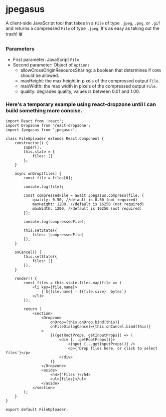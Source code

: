 # jpegasus
A client-side JavaScript tool that takes in a `File` of type `.jpeg`, `.png`, or `.gif` and returns a compressed `File` of type `.jpeg`. It's as easy as taking out the trash! 🗑

### Parameters
* First parameter: JavaScript `File`
* Second parameter: Object of `options`
  * allowCrossOriginResourceSharing: a boolean that determines if `CORS` should be allowed.
  * maxHeight: the max height in pixels of the compressed output `File`.
  * maxWidth: the max width in pixels of the compressed output `File`.
  * quality: degrades quality, values is between 0.01 and 1.00.

### Here's a temporary example using react-dropzone until I can build something more concise.

```
import React from 'react';
import Dropzone from 'react-dropzone';
import Jpegasus from 'jpegasus';

class FileUploader extends React.Component {
    constructor() {
        super();
        this.state = {
            files: []
        };
    }

    async onDrop(files) {
        const file = files[0];

        console.log(file);

        const compressedFile = await Jpegasus.compress(file, {
            quality: 0.50, //default is 0.50 (not required)
            maxHeight: 1200, //default is 16250 (not required)
            maxWidth: 1200, //default is 16250 (not required)
        });

        console.log(compressedFile);

        this.setState({
            files: [compressedFile]
        });
    }

    onCancel() {
        this.setState({
            files: []
        });
    }

    render() {
        const files = this.state.files.map(file => (
            <li key={file.name}>
                {`${file.name} - ${file.size}  bytes`}
            </li>
        ));

        return (
            <section>
                <Dropzone
                    onDrop={this.onDrop.bind(this)}
                    onFileDialogCancel={this.onCancel.bind(this)}
                >
                    {({getRootProps, getInputProps}) => (
                        <div {...getRootProps()}>
                            <input {...getInputProps()} />
                            <p>{'Drop files here, or click to select files'}</p>
                        </div>
                    )}
                </Dropzone>
                <aside>
                    <h4>{'Files'}</h4>
                    <ul>{files}</ul>
                </aside>
            </section>
        );
    }
}

export default FileUploader;

```
